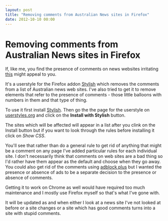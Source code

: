 ```yaml
---
layout: post
title: "Removing comments from Australian News sites in Firefox"
date: 2012-10-10 00:00
---
```


# Removing comments from Australian News sites in Firefox

If, like me, you find the presence of comments on news websites irritating [this](http://userstyles.org/styles/91054/remove-comments-on-australian-news-sites) might appeal to you. 

It's a userstyle for the Firefox addon [Stylish](https://addons.mozilla.org/en-US/firefox/addon/stylish/) which removes the comments from a list of Australian news web sites. I've also tried to get it to remove elements that refer to the presence of comments - those little balloons with numbers in them and that type of thing.

To use it first install [Stylish](https://addons.mozilla.org/en-US/firefox/addon/stylish/). Then go the the page for the userstyle on [userstyles.org](http://userstyles.org/styles/91054/remove-comments-on-australian-news-sites) and click on the **Install with Stylish** button.

The sites which will be affected will appear in a list after you clink on the Install button but if you want to look through the rules before installing it click on *Show CSS*. 

You'll see that rather than do a general rule to get rid of anything that might be a comment on any page I've added particular rules for each individual site. I don't necessarily think that comments on web sites are a bad thing so I'd rather have them appear as the default and choose when they go away. You could also get rid of the comments using [adblock plus](http://adblockplus.org/) but I wanted the presence or absence of ads to be a separate decision to the presence or absence of comments.

Getting it to work on Chrome as well would have required too much maintenance and I mostly use Firefox myself so that's what I've gone with.

It will be updated as and when either I look at a news site I've not looked at before or a site changes or a site which has good comments turns into a site with stupid comments.
